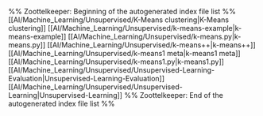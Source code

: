%% Zoottelkeeper: Beginning of the autogenerated index file list  %%
 [[AI/Machine_Learning/Unsupervised/K-Means clustering|K-Means clustering]]
 [[AI/Machine_Learning/Unsupervised/k-means-example|k-means-example]]
 [[AI/Machine_Learning/Unsupervised/k-means.py|k-means.py]]
 [[AI/Machine_Learning/Unsupervised/k-means++|k-means++]]
 [[AI/Machine_Learning/Unsupervised/k-means1 meta|k-means1 meta]]
 [[AI/Machine_Learning/Unsupervised/k-means1.py|k-means1.py]]
 [[AI/Machine_Learning/Unsupervised/Unsupervised-Learning-Evaluation|Unsupervised-Learning-Evaluation]]
 [[AI/Machine_Learning/Unsupervised/Unsupervised-Learning|Unsupervised-Learning]]
%% Zoottelkeeper: End of the autogenerated index file list  %%
